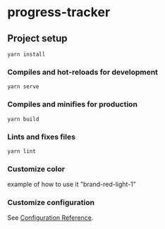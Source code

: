 # progress-tracker

## Project setup
```
yarn install
```

### Compiles and hot-reloads for development
```
yarn serve
```

### Compiles and minifies for production
```
yarn build
```

### Lints and fixes files
```
yarn lint
```

### Customize color
example of how to use it "brand-red-light-1"

### Customize configuration
See [Configuration Reference](https://cli.vuejs.org/config/).
